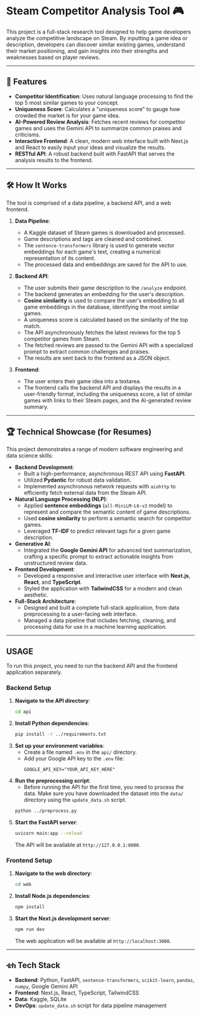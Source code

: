 # Steam Competitor Analysis Tool 🎮

This project is a full-stack research tool designed to help game developers analyze the competitive landscape on Steam. By inputting a game idea or description, developers can discover similar existing games, understand their market positioning, and gain insights into their strengths and weaknesses based on player reviews.

---

## 🚀 Features

-   **Competitor Identification**: Uses natural language processing to find the top 5 most similar games to your concept.
-   **Uniqueness Score**: Calculates a "uniqueness score" to gauge how crowded the market is for your game idea.
-   **AI-Powered Review Analysis**: Fetches recent reviews for competitor games and uses the Gemini API to summarize common praises and criticisms.
-   **Interactive Frontend**: A clean, modern web interface built with Next.js and React to easily input your ideas and visualize the results.
-   **RESTful API**: A robust backend built with FastAPI that serves the analysis results to the frontend.

---

## 🛠️ How It Works

The tool is comprised of a data pipeline, a backend API, and a web frontend.

1.  **Data Pipeline**:
    *   A Kaggle dataset of Steam games is downloaded and processed.
    *   Game descriptions and tags are cleaned and combined.
    *   The `sentence-transformers` library is used to generate vector embeddings for each game's text, creating a numerical representation of its content.
    *   The processed data and embeddings are saved for the API to use.

2.  **Backend API**:
    *   The user submits their game description to the `/analyze` endpoint.
    *   The backend generates an embedding for the user's description.
    *   **Cosine similarity** is used to compare the user's embedding to all game embeddings in the database, identifying the most similar games.
    *   A uniqueness score is calculated based on the similarity of the top match.
    *   The API asynchronously fetches the latest reviews for the top 5 competitor games from Steam.
    *   The fetched reviews are passed to the Gemini API with a specialized prompt to extract common challenges and praises.
    *   The results are sent back to the frontend as a JSON object.

3.  **Frontend**:
    *   The user enters their game idea into a textarea.
    *   The frontend calls the backend API and displays the results in a user-friendly format, including the uniqueness score, a list of similar games with links to their Steam pages, and the AI-generated review summary.

---

## 🏆 Technical Showcase (for Resumes)

This project demonstrates a range of modern software engineering and data science skills:

-   **Backend Development**:
    -   Built a high-performance, asynchronous REST API using **FastAPI**.
    -   Utilized **Pydantic** for robust data validation.
    -   Implemented asynchronous network requests with `aiohttp` to efficiently fetch external data from the Steam API.
-   **Natural Language Processing (NLP)**:
    -   Applied **sentence embeddings** (`all-MiniLM-L6-v2` model) to represent and compare the semantic content of game descriptions.
    -   Used **cosine similarity** to perform a semantic search for competitor games.
    -   Leveraged **TF-IDF** to predict relevant tags for a given game description.
-   **Generative AI**:
    -   Integrated the **Google Gemini API** for advanced text summarization, crafting a specific prompt to extract actionable insights from unstructured review data.
-   **Frontend Development**:
    -   Developed a responsive and interactive user interface with **Next.js**, **React**, and **TypeScript**.
    -   Styled the application with **TailwindCSS** for a modern and clean aesthetic.
-   **Full-Stack Architecture**:
    -   Designed and built a complete full-stack application, from data preprocessing to a user-facing web interface.
    -   Managed a data pipeline that includes fetching, cleaning, and processing data for use in a machine learning application.

---

## USAGE

To run this project, you need to run the backend API and the frontend application separately.

### Backend Setup

1.  **Navigate to the API directory**:
    ```bash
    cd api
    ```
2.  **Install Python dependencies**:
    ```bash
    pip install -r ../requirements.txt
    ```
3.  **Set up your environment variables**:
    -   Create a file named `.env` in the `api/` directory.
    -   Add your Google API key to the `.env` file:
        ```
        GOOGLE_API_KEY="YOUR_API_KEY_HERE"
        ```
4.  **Run the preprocessing script**:
    -   Before running the API for the first time, you need to process the data. Make sure you have downloaded the dataset into the `data/` directory using the `update_data.sh` script.
    ```bash
    python ../preprocess.py
    ```
5.  **Start the FastAPI server**:
    ```bash
    uvicorn main:app --reload
    ```
    The API will be available at `http://127.0.0.1:8000`.

### Frontend Setup

1.  **Navigate to the web directory**:
    ```bash
    cd web
    ```
2.  **Install Node.js dependencies**:
    ```bash
    npm install
    ```
3.  **Start the Next.js development server**:
    ```bash
    npm run dev
    ```
    The web application will be available at `http://localhost:3000`.

---

## ቴክ Tech Stack

-   **Backend**: Python, FastAPI, `sentence-transformers`, `scikit-learn`, `pandas`, `numpy`, Google Gemini API
-   **Frontend**: Next.js, React, TypeScript, TailwindCSS
-   **Data**: Kaggle, SQLite
-   **DevOps**: `update_data.sh` script for data pipeline management